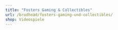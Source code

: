 ```yaml
---
title: "Fosters Gaming & Collectibles"
url: /brodhead/fosters-gaming-und-collectibles/
shop: Videospiele
---
```

